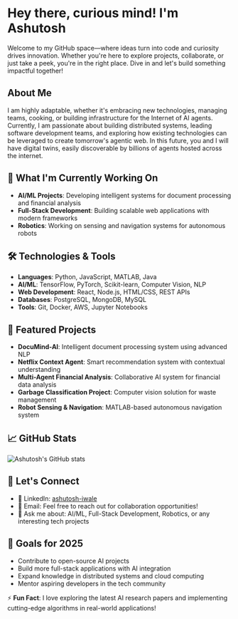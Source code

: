 # Hey there, curious mind! I'm Ashutosh
Welcome to my GitHub space—where ideas turn into code and curiosity drives innovation. Whether you're here to explore projects, collaborate, or just take a peek, you're in the right place. Dive in and let's build something impactful together!

## About Me
I am highly adaptable, whether it's embracing new technologies, managing teams, cooking, or building infrastructure for the Internet of AI agents. Currently, I am passionate about building distributed systems, leading software development teams, and exploring how existing technologies can be leveraged to create tomorrow's agentic web. In this future, you and I will have digital twins, easily discoverable by billions of agents hosted across the internet.

## 🔭 What I'm Currently Working On
- **AI/ML Projects**: Developing intelligent systems for document processing and financial analysis
- **Full-Stack Development**: Building scalable web applications with modern frameworks  
- **Robotics**: Working on sensing and navigation systems for autonomous robots

## 🛠️ Technologies & Tools
- **Languages**: Python, JavaScript, MATLAB, Java
- **AI/ML**: TensorFlow, PyTorch, Scikit-learn, Computer Vision, NLP
- **Web Development**: React, Node.js, HTML/CSS, REST APIs
- **Databases**: PostgreSQL, MongoDB, MySQL
- **Tools**: Git, Docker, AWS, Jupyter Notebooks

## 🌟 Featured Projects
- **DocuMind-AI**: Intelligent document processing system using advanced NLP
- **Netflix Context Agent**: Smart recommendation system with contextual understanding
- **Multi-Agent Financial Analysis**: Collaborative AI system for financial data analysis
- **Garbage Classification Project**: Computer vision solution for waste management
- **Robot Sensing & Navigation**: MATLAB-based autonomous navigation system

## 📈 GitHub Stats
![Ashutosh's GitHub stats](https://github-readme-stats.vercel.app/api?username=AshutoshRavindraIwale&show_icons=true&theme=radical)

## 🤝 Let's Connect
- 💼 LinkedIn: [ashutosh-iwale](https://www.linkedin.com/in/ashutosh-iwale)
- 📧 Email: Feel free to reach out for collaboration opportunities!
- 💬 Ask me about: AI/ML, Full-Stack Development, Robotics, or any interesting tech projects

## 🎯 Goals for 2025
- Contribute to open-source AI projects
- Build more full-stack applications with AI integration
- Expand knowledge in distributed systems and cloud computing
- Mentor aspiring developers in the tech community

⚡ **Fun Fact**: I love exploring the latest AI research papers and implementing cutting-edge algorithms in real-world applications!
